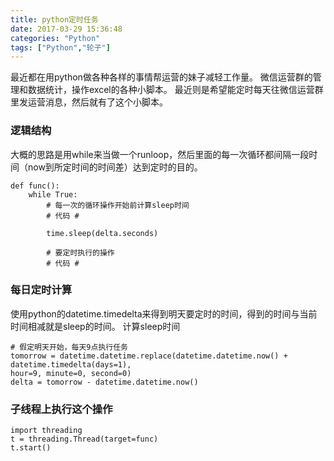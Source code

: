 ```yaml
---
title: python定时任务
date: 2017-03-29 15:36:48
categories: "Python"
tags: ["Python","轮子"]
---
```


最近都在用python做各种各样的事情帮运营的妹子减轻工作量。
微信运营群的管理和数据统计，操作excel的各种小脚本。
最近则是希望能定时每天往微信运营群里发运营消息，然后就有了这个小脚本。
<!--more-->

### 逻辑结构
大概的思路是用while来当做一个runloop，然后里面的每一次循环都间隔一段时间（now到所定时间的时间差）达到定时的目的。
```
def func():
    while True:
        # 每一次的循环操作开始前计算sleep时间
        # 代码 #

        time.sleep(delta.seconds)
       
        # 要定时执行的操作
        # 代码 #
```

### 每日定时计算
使用python的datetime.timedelta来得到明天要定时的时间，得到的时间与当前时间相减就是sleep的时间。
计算sleep时间
```
# 假定明天开始，每天9点执行任务
tomorrow = datetime.datetime.replace(datetime.datetime.now() + datetime.timedelta(days=1), 
hour=9, minute=0, second=0)
delta = tomorrow - datetime.datetime.now()
```

### 子线程上执行这个操作

```
import threading
t = threading.Thread(target=func)
t.start()
```
